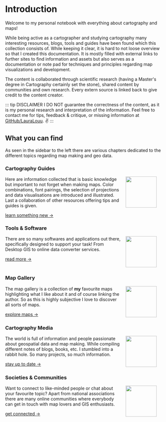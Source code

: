 
# Introduction

Welcome to my personal notebook with everything about cartography and maps!

While being active as a cartographer and studying cartography many interesting resources, blogs, tools and guides have been found which this collection consists of. While keeping it clear, it is hard to not loose overview so that I created this documentation. It is mostly filled with external links to further sites to find information and assets but also serves as a documentation or note pad for techniques and principles regarding map visualizations and development. 

The content is collaborated through scientific research (having a Master's degree in Cartography certainly set the stone), shared content by communities and own research. Every extern source is linked back to give credit to the content creator. 

::: tip DISCLAIMER
I DO NOT guarantee the correctness of the content, as it is my personal research and interpretation of the information. Feel free to contact me for tips, feedback & critique, or missing information at [GitHub/LauraLouu](https://github.com/LauraLouu). :v:
:::

## What you can find
As seen in the sidebar to the left there are various chapters dedicated to the different topics regarding map making and geo data. 



### Cartography Guides
<img src="/assets/img/guide.png" width="100" height="100" style="float: right; margin: 0px 15px 15px 15px;" />

Here are information collected that is basic knowledge but important to not forget when making maps. Color combinations, font pairings, the selection of projections and data visualisations are introduced and illustrated. Last a collaboration of other resources offering tips and guides is given. 

<a href="/Guide/" class="actionLinkInline"> learn something new →</a>
<p style="clear:both;"></p>

### Tools & Software
<img src="/assets/img/tools.png" width="100" height="100" style="float: right; margin: 0px 15px 15px 15px;" />

There are so many softwares and applications out there, specifically designed to support your task! From Desktop GIS to online data converter services. 

<a href="/Tools/" class="actionLinkInline"> read more →</a>
<p style="clear:both;"></p>

<!--### Open Data Map
So this map is still **in progress** as it turns out to be a huge task to fulfill. What I aim to achieve is an overview of geospatial open data providers corresponding to their location or geographical extent of their data. -->

### Map Gallery
<img src="/assets/img/gallery.png" width="100" height="100" style="float: right; margin: 0px 15px 15px 15px;" />

The map gallery is a collection of **my** favourite maps highlighting what I like about it and of course linking the author. So as this is highly subjective I love to discover all sorts of maps.

<a href="/Gallery/" class="actionLinkInline"> explore maps →</a>
<p style="clear:both;"></p>

### Cartography Media 
<img src="/assets/img/media.png" width="100" height="100" style="float: right; margin: 0px 15px 15px 15px;" />

The world is full of information and people passionate about geospatial data and map making. While compiling different notes of blogs, books, etc. I stumbled into a rabbit hole. So many projects, so much information. 

<a href="/media" class="actionLinkInline"> stay up to date →</a>
<p style="clear:both;"></p>

### Societies & Communities
<img src="/assets/img/social.png" width="100" height="100" style="float: right; margin: 0px 15px 15px 15px;" />

Want to connect to like-minded people or chat about your favourite topic? Apart from national associations there are many online communities where everybody can get in touch with map lovers and GIS enthusiasts. 

<a href="/societies" class="actionLinkInline"> get connected →</a>
<p style="clear:both;"></p>

<!--### Conferences 
<img src="/assets/img/conference.png" width="100" height="100" style="float: right; margin: 0px 15px 15px 15px;" />

Conferences are important to stay up to date with the development of technology and practices and give opportunity to network in the industry and research. A collection of regularly organized conferences and meet ups is listed in this section. 
<p style="clear:both;"></p-->